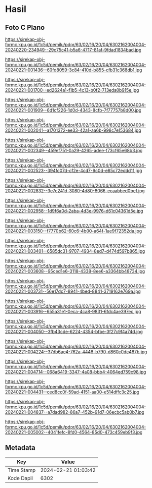 # Hasil

## Foto C Plano

https://sirekap-obj-formc.kpu.go.id/1c5d/pemilu/pdpr/63/02/16/20/04/6302162004004-20240220-234949--29c75c41-b5a6-4717-81af-9fdad1834bad.jpg

https://sirekap-obj-formc.kpu.go.id/1c5d/pemilu/pdpr/63/02/16/20/04/6302162004004-20240221-001436--60fd8059-3c84-410d-b855-cfb31c368db1.jpg

https://sirekap-obj-formc.kpu.go.id/1c5d/pemilu/pdpr/63/02/16/20/04/6302162004004-20240221-001700--ed2624a1-f1b5-4c13-b0f2-713eda0b915e.jpg

https://sirekap-obj-formc.kpu.go.id/1c5d/pemilu/pdpr/63/02/16/20/04/6302162004004-20240221-001909--6d1cf226-1d0d-4343-8cfb-7f77757b8d00.jpg

https://sirekap-obj-formc.kpu.go.id/1c5d/pemilu/pdpr/63/02/16/20/04/6302162004004-20240221-002041--a1701372-ee33-42a1-aa6b-998c7e153684.jpg

https://sirekap-obj-formc.kpu.go.id/1c5d/pemilu/pdpr/63/02/16/20/04/6302162004004-20240221-002349--459ef751-0a29-4265-adee-f73cf65e68b3.jpg

https://sirekap-obj-formc.kpu.go.id/1c5d/pemilu/pdpr/63/02/16/20/04/6302162004004-20240221-002523--394fc07d-cf2e-4cd7-9c0d-e85c72eddd11.jpg

https://sirekap-obj-formc.kpu.go.id/1c5d/pemilu/pdpr/63/02/16/20/04/6302162004004-20240221-002832--3e7c241d-3080-4d80-8066-ecaabbed0bef.jpg

https://sirekap-obj-formc.kpu.go.id/1c5d/pemilu/pdpr/63/02/16/20/04/6302162004004-20240221-002958--1d9f6a0d-2aba-4d3e-9976-d61c04361d5e.jpg

https://sirekap-obj-formc.kpu.go.id/1c5d/pemilu/pdpr/63/02/16/20/04/6302162004004-20240221-003150--f7770b62-60c6-4b00-a64f-1ae9f72352da.jpg

https://sirekap-obj-formc.kpu.go.id/1c5d/pemilu/pdpr/63/02/16/20/04/6302162004004-20240221-003401--6585dc31-9707-4934-8ed7-d474d597b865.jpg

https://sirekap-obj-formc.kpu.go.id/1c5d/pemilu/pdpr/63/02/16/20/04/6302162004004-20240221-003608--95ced1e6-3118-4338-8ee6-a3364bb48734.jpg

https://sirekap-obj-formc.kpu.go.id/1c5d/pemilu/pdpr/63/02/16/20/04/6302162004004-20240221-003731--56e17dc7-8941-4bed-8841-3719162e769a.jpg

https://sirekap-obj-formc.kpu.go.id/1c5d/pemilu/pdpr/63/02/16/20/04/6302162004004-20240221-003916--655a31e1-0eca-4ca8-9831-6fdc4ae397ec.jpg

https://sirekap-obj-formc.kpu.go.id/1c5d/pemilu/pdpr/63/02/16/20/04/6302162004004-20240221-004050--3fb43cde-6224-4354-bfbe-3f27c9f4a74d.jpg

https://sirekap-obj-formc.kpu.go.id/1c5d/pemilu/pdpr/63/02/16/20/04/6302162004004-20240221-004224--37db6ae4-762a-4448-b790-d860c0dc487b.jpg

https://sirekap-obj-formc.kpu.go.id/1c5d/pemilu/pdpr/63/02/16/20/04/6302162004004-20240221-004714--068a6419-3347-4a08-bbb4-4064ed759c98.jpg

https://sirekap-obj-formc.kpu.go.id/1c5d/pemilu/pdpr/63/02/16/20/04/6302162004004-20240221-004431--ced8cc0f-59ad-4151-aa00-e514dffc3c25.jpg

https://sirekap-obj-formc.kpu.go.id/1c5d/pemilu/pdpr/63/02/16/20/04/6302162004004-20240221-004837--a7dad982-86a7-452b-91d7-06ecbc5ab0b7.jpg

https://sirekap-obj-formc.kpu.go.id/1c5d/pemilu/pdpr/63/02/16/20/04/6302162004004-20240221-005002--4041fefc-8fd0-4564-85d0-473c459eb9f3.jpg


## Metadata

| Key        | Value               |
| ---------- | ------------------- |
| Time Stamp | 2024-02-21 01:03:42 |
| Kode Dapil | 6302                |



